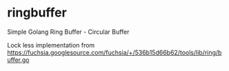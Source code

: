# ringbuffer
Simple Golang Ring Buffer - Circular Buffer

Lock less implementation from https://fuchsia.googlesource.com/fuchsia/+/536b15d66b62/tools/lib/ring/buffer.go
